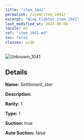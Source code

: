 ```yaml
---
title: "item_1041"
permalink: /item/item_1041/
excerpt: "Wing Fighter item_1041"
last_modified_at: 2023-09-06
locale: en
ref: "item_1041.md"
toc: false
classes: wide
---
```



 ![Unknown_1041](/images/item/Settlement_star_p.png)



## Details

 **Name:** *Settlement_star* 

 **Description:** 

 **Rarity:** 1 

 **Type:** 1 

 **Suction:** true 

 **Auto Suction:** false 


